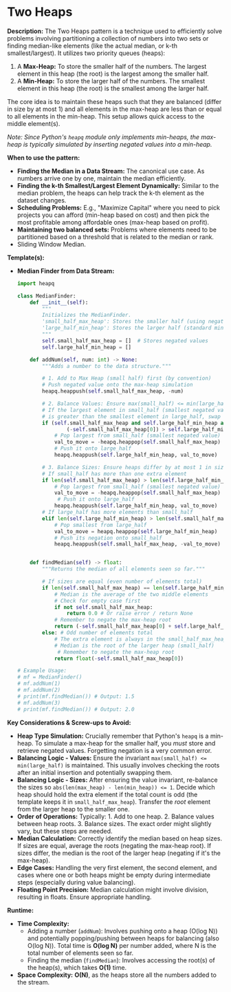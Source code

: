 # Two Heaps

**Description:**
The Two Heaps pattern is a technique used to efficiently solve problems involving partitioning a collection of numbers into two sets or finding median-like elements (like the actual median, or k-th smallest/largest). It utilizes two priority queues (heaps):

1.  A **Max-Heap:** To store the smaller half of the numbers. The largest element in this heap (the root) is the largest among the smaller half.
2.  A **Min-Heap:** To store the larger half of the numbers. The smallest element in this heap (the root) is the smallest among the larger half.

The core idea is to maintain these heaps such that they are balanced (differ in size by at most 1) and all elements in the max-heap are less than or equal to all elements in the min-heap. This setup allows quick access to the middle element(s).

*Note: Since Python's `heapq` module only implements min-heaps, the max-heap is typically simulated by inserting negated values into a min-heap.*

**When to use the pattern:**
-   **Finding the Median in a Data Stream:** The canonical use case. As numbers arrive one by one, maintain the median efficiently.
-   **Finding the k-th Smallest/Largest Element Dynamically:** Similar to the median problem, the heaps can help track the k-th element as the dataset changes.
-   **Scheduling Problems:** E.g., "Maximize Capital" where you need to pick projects you can afford (min-heap based on cost) and then pick the most profitable among affordable ones (max-heap based on profit).
-   **Maintaining two balanced sets:** Problems where elements need to be partitioned based on a threshold that is related to the median or rank.
-   Sliding Window Median.

**Template(s):**
-   **Median Finder from Data Stream:**

    ```python
    import heapq

    class MedianFinder:
        def __init__(self):
            """
            Initializes the MedianFinder.
            'small_half_max_heap': Stores the smaller half (using negated values for max-heap behavior).
            'large_half_min_heap': Stores the larger half (standard min-heap).
            """
            self.small_half_max_heap = []  # Stores negated values
            self.large_half_min_heap = []

        def addNum(self, num: int) -> None:
            """Adds a number to the data structure."""

            # 1. Add to Max Heap (small half) first (by convention)
            # Push negated value onto the max-heap simulation
            heapq.heappush(self.small_half_max_heap, -num)

            # 2. Balance Values: Ensure max(small_half) <= min(large_half)
            # If the largest element in small_half (smallest negated value)
            # is greater than the smallest element in large_half, swap them.
            if (self.small_half_max_heap and self.large_half_min_heap and
                    (-self.small_half_max_heap[0]) > self.large_half_min_heap[0]):
                # Pop largest from small_half (smallest negated value)
                val_to_move = -heapq.heappop(self.small_half_max_heap)
                # Push it onto large_half
                heapq.heappush(self.large_half_min_heap, val_to_move)

            # 3. Balance Sizes: Ensure heaps differ by at most 1 in size
            # If small_half has more than one extra element
            if len(self.small_half_max_heap) > len(self.large_half_min_heap) + 1:
                # Pop largest from small_half (smallest negated value)
                val_to_move = -heapq.heappop(self.small_half_max_heap)
                 # Push it onto large_half
                heapq.heappush(self.large_half_min_heap, val_to_move)
            # If large_half has more elements than small_half
            elif len(self.large_half_min_heap) > len(self.small_half_max_heap):
                # Pop smallest from large_half
                val_to_move = heapq.heappop(self.large_half_min_heap)
                # Push its negation onto small_half
                heapq.heappush(self.small_half_max_heap, -val_to_move)


        def findMedian(self) -> float:
            """Returns the median of all elements seen so far."""

            # If sizes are equal (even number of elements total)
            if len(self.small_half_max_heap) == len(self.large_half_min_heap):
                # Median is the average of the two middle elements
                # Check for empty case first
                if not self.small_half_max_heap:
                    return 0.0 # Or raise error / return None
                # Remember to negate the max-heap root
                return (-self.small_half_max_heap[0] + self.large_half_min_heap[0]) / 2.0
            else: # Odd number of elements total
                # The extra element is always in the small_half_max_heap by our balancing logic
                # Median is the root of the larger heap (small_half)
                 # Remember to negate the max-heap root
                return float(-self.small_half_max_heap[0])

    # Example Usage:
    # mf = MedianFinder()
    # mf.addNum(1)
    # mf.addNum(2)
    # print(mf.findMedian()) # Output: 1.5
    # mf.addNum(3)
    # print(mf.findMedian()) # Output: 2.0
    ```

**Key Considerations & Screw-ups to Avoid:**
-   **Heap Type Simulation:** Crucially remember that Python's `heapq` is a min-heap. To simulate a max-heap for the smaller half, you *must* store and retrieve negated values. Forgetting negation is a very common error.
-   **Balancing Logic - Values:** Ensure the invariant `max(small_half) <= min(large_half)` is maintained. This usually involves checking the roots after an initial insertion and potentially swapping them.
-   **Balancing Logic - Sizes:** After ensuring the value invariant, re-balance the sizes so `abs(len(max_heap) - len(min_heap)) <= 1`. Decide which heap should hold the extra element if the total count is odd (the template keeps it in `small_half_max_heap`). Transfer the *root* element from the larger heap to the smaller one.
-   **Order of Operations:** Typically: 1. Add to one heap. 2. Balance values between heap roots. 3. Balance sizes. The exact order might slightly vary, but these steps are needed.
-   **Median Calculation:** Correctly identify the median based on heap sizes. If sizes are equal, average the roots (negating the max-heap root). If sizes differ, the median is the root of the larger heap (negating if it's the max-heap).
-   **Edge Cases:** Handling the very first element, the second element, and cases where one or both heaps might be empty during intermediate steps (especially during value balancing).
-   **Floating Point Precision:** Median calculation might involve division, resulting in floats. Ensure appropriate handling.

**Runtime:**
-   **Time Complexity:**
    -   Adding a number (`addNum`): Involves pushing onto a heap (O(log N)) and potentially popping/pushing between heaps for balancing (also O(log N)). Total time is **O(log N)** per number added, where N is the total number of elements seen so far.
    -   Finding the median (`findMedian`): Involves accessing the root(s) of the heap(s), which takes **O(1)** time.
-   **Space Complexity:** **O(N)**, as the heaps store all the numbers added to the stream.